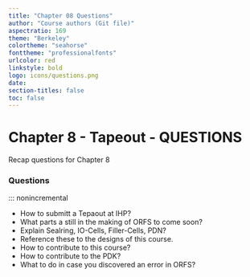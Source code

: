 ```yaml
---
title: "Chapter 08 Questions"
author: "Course authors (Git file)"
aspectratio: 169
theme: "Berkeley"
colortheme: "seahorse"
fonttheme: "professionalfonts"
urlcolor: red
linkstyle: bold
logo: icons/questions.png
date:
section-titles: false
toc: false
---
```


# Chapter 8 - Tapeout - QUESTIONS

Recap questions for Chapter 8

### Questions
::: nonincremental

- How to submitt a Tepaout at IHP?
- What parts a still in the making of ORFS to come soon?
- Explain Sealring, IO-Cells, Filler-Cells, PDN?
- Reference these to the designs of this course.
- How to contribute to this course?
- How to contribute to the PDK?
- What to do in case you discovered an error in ORFS?

